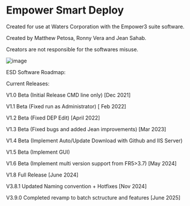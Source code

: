 # Empower Smart Deploy

Created for use at Waters Corporation with the Empower3 suite software.

Created by Matthew Petosa, Ronny Vera and Jean Sahab.

Creators are not responsible for the softwares misuse.

![image](https://github.com/user-attachments/assets/df974d97-0660-4fad-b4f5-2de29a61a8d5)

ESD Software Roadmap:

Current Releases:

  V1.0 Beta (Initial Release CMD line only) [Dec 2021]

  V1.1 Beta (Fixed run as Administrator) [ Feb 2022]

  V1.2 Beta (Fixed DEP Edit) [April 2022]
  
  V1.3 Beta (Fixed bugs and added Jean improvements) [Mar 2023]

  V1.4 Beta (Implement Auto/Update Download with Github and IIS Server)

  V1.5 Beta (Implement GUI) 

  V1.6 Beta (Implement multi version support from FR5>3.7) [May 2024]

  V1.8 Full Release [June 2024]

  V3.8.1 Updated Naming convention + Hotfixes [Nov 2024]

  V3.9.0 Completed revamp to batch sctructure and features [June 2025]
